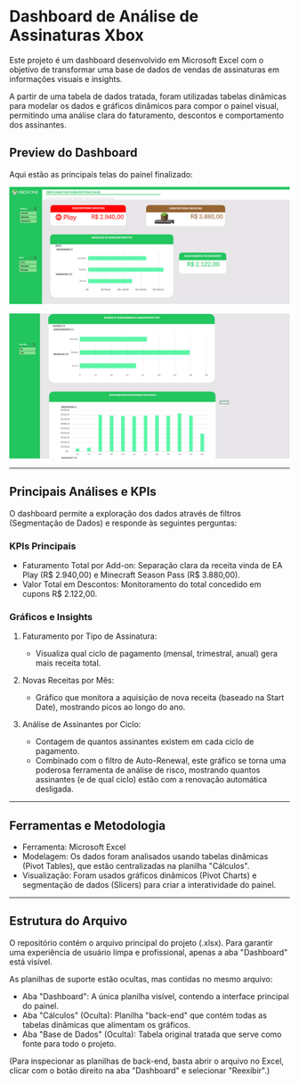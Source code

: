 # Dashboard de Análise de Assinaturas Xbox 

Este projeto é um dashboard desenvolvido em Microsoft Excel com o objetivo de transformar uma base de dados de vendas de assinaturas em informações visuais e insights.

A partir de uma tabela de dados tratada, foram utilizadas tabelas dinâmicas para modelar os dados e gráficos dinâmicos para compor o painel visual, permitindo uma análise clara do faturamento, descontos e comportamento dos assinantes.

## Preview do Dashboard

Aqui estão as principais telas do painel finalizado:

![Preview do Dashboard](dashboard_pt1.png)

![Preview do Dashboard_2](dashboard_pt2.png)


---

## Principais Análises e KPIs

O dashboard permite a exploração dos dados através de filtros (Segmentação de Dados) e responde às seguintes perguntas:

### KPIs Principais
* Faturamento Total por Add-on: Separação clara da receita vinda de EA Play (R$ 2.940,00) e Minecraft Season Pass (R$ 3.880,00).
* Valor Total em Descontos: Monitoramento do total concedido em cupons R$ 2.122,00.

### Gráficos e Insights
1.  Faturamento por Tipo de Assinatura:
    * Visualiza qual ciclo de pagamento (mensal, trimestral, anual) gera mais receita total.

2.  Novas Receitas por Mês:
    * Gráfico que monitora a aquisição de nova receita (baseado na Start Date), mostrando picos ao longo do ano.

3.  Análise de Assinantes por Ciclo:
    * Contagem de quantos assinantes existem em cada ciclo de pagamento.
    * Combinado com o filtro de Auto-Renewal, este gráfico se torna uma poderosa ferramenta de análise de risco, mostrando quantos assinantes (e de qual ciclo) estão com a renovação automática desligada.

---

## Ferramentas e Metodologia

* Ferramenta: Microsoft Excel
* Modelagem: Os dados foram analisados usando tabelas dinâmicas (Pivot Tables), que estão centralizadas na planilha "Cálculos".
* Visualização: Foram usados gráficos dinâmicos (Pivot Charts) e segmentação de dados (Slicers) para criar a interatividade do painel.

---

## Estrutura do Arquivo

O repositório contém o arquivo principal do projeto (.xlsx). Para garantir uma experiência de usuário limpa e profissional, apenas a aba "Dashboard" está visível.

As planilhas de suporte estão ocultas, mas contidas no mesmo arquivo:

* Aba "Dashboard": A única planilha visível, contendo a interface principal do painel.
* Aba "Cálculos" (Oculta): Planilha "back-end" que contém todas as tabelas dinâmicas que alimentam os gráficos.
* Aba "Base de Dados" (Oculta): Tabela original tratada que serve como fonte para todo o projeto.

(Para inspecionar as planilhas de back-end, basta abrir o arquivo no Excel, clicar com o botão direito na aba "Dashboard" e selecionar "Reexibir".)